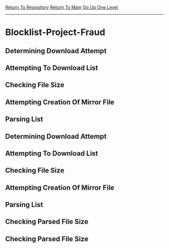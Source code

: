 [Return To Repository](https://github.com/DigitalWarrior/piholeparser/)
[Return To Main](https://github.com/DigitalWarrior/piholeparser/blob/master/RecentRunLogs/Mainlog.md)
[Go Up One Level](https://github.com/DigitalWarrior/piholeparser/blob/master/RecentRunLogs/TopLevelScripts/30-Processing-External-Blacklists.md)
____________________________________
# Blocklist-Project-Fraud
## Determining Download Attempt
## Attempting To Download List
## Checking File Size
## Attempting Creation Of Mirror File
## Parsing List
## Determining Download Attempt
## Attempting To Download List
## Checking File Size
## Attempting Creation Of Mirror File
## Parsing List
## Checking Parsed File Size
## Checking Parsed File Size
